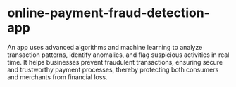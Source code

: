 # online-payment-fraud-detection-app
An app uses advanced algorithms and machine learning to analyze transaction patterns, identify anomalies, and flag suspicious activities in real time. It helps businesses prevent fraudulent transactions, ensuring secure and trustworthy payment processes, thereby protecting both consumers and merchants from financial loss.

